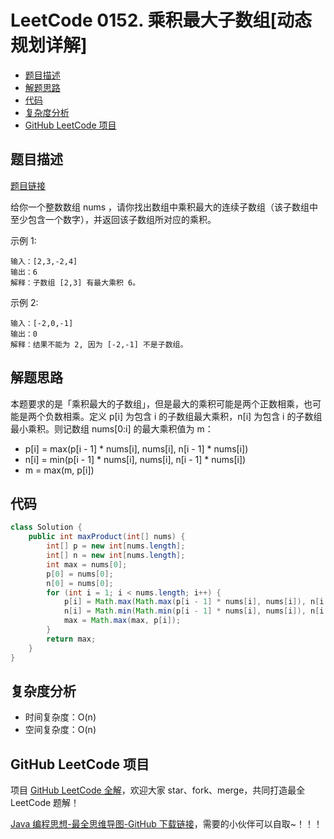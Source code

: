 # LeetCode 0152. 乘积最大子数组\[动态规划详解]

* [题目描述](<LeetCode 0152. 乘积最大子数组\[动态规划详解].md#题目描述>)
* [解题思路](<LeetCode 0152. 乘积最大子数组\[动态规划详解].md#解题思路>)
* [代码](<LeetCode 0152. 乘积最大子数组\[动态规划详解].md#代码>)
* [复杂度分析](<LeetCode 0152. 乘积最大子数组\[动态规划详解].md#复杂度分析>)
* [GitHub LeetCode 项目](<LeetCode 0152. 乘积最大子数组\[动态规划详解].md#github-leetcode-项目>)

## 题目描述

[题目链接](https://leetcode-cn.com/problems/maximum-product-subarray/)

给你一个整数数组 nums ，请你找出数组中乘积最大的连续子数组（该子数组中至少包含一个数字），并返回该子数组所对应的乘积。

&#x20;

示例 1:

```
输入：[2,3,-2,4]
输出：6
解释：子数组 [2,3] 有最大乘积 6。
```

示例 2:

```
输入：[-2,0,-1]
输出：0
解释：结果不能为 2, 因为 [-2,-1] 不是子数组。
```

## 解题思路

本题要求的是「乘积最大的子数组」，但是最大的乘积可能是两个正数相乘，也可能是两个负数相乘。定义 p\[i] 为包含 i 的子数组最大乘积，n\[i] 为包含 i 的子数组最小乘积。则记数组 nums\[0:i] 的最大乘积值为 m：

* p\[i] = max(p\[i - 1] \* nums\[i], nums\[i], n\[i - 1] \* nums\[i])
* n\[i] = min(p\[i - 1] \* nums\[i], nums\[i], n\[i - 1] \* nums\[i])
* m = max(m, p\[i])

## 代码

```java
class Solution {
    public int maxProduct(int[] nums) {
        int[] p = new int[nums.length];
        int[] n = new int[nums.length];
        int max = nums[0];
        p[0] = nums[0];
        n[0] = nums[0];
        for (int i = 1; i < nums.length; i++) {
            p[i] = Math.max(Math.max(p[i - 1] * nums[i], nums[i]), n[i - 1] * nums[i]);
            n[i] = Math.min(Math.min(p[i - 1] * nums[i], nums[i]), n[i - 1] * nums[i]);
            max = Math.max(max, p[i]);
        }
        return max;
    }
}
```

## 复杂度分析

* 时间复杂度：O(n)
* 空间复杂度：O(n)

## GitHub LeetCode 项目

项目 [GitHub LeetCode 全解](https://github.com/LjyYano/LeetCode)，欢迎大家 star、fork、merge，共同打造最全 LeetCode 题解！

[Java 编程思想-最全思维导图-GitHub 下载链接](https://github.com/LjyYano/Thinking\_in\_Java\_MindMapping)，需要的小伙伴可以自取\~！！！
